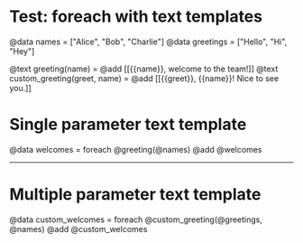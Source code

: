 # Test: foreach with text templates

@data names = ["Alice", "Bob", "Charlie"]
@data greetings = ["Hello", "Hi", "Hey"]

@text greeting(name) = @add [[{{name}}, welcome to the team!]]
@text custom_greeting(greet, name) = @add [[{{greet}}, {{name}}! Nice to see you.]]

# Single parameter text template
@data welcomes = foreach @greeting(@names)
@add @welcomes

---

# Multiple parameter text template  
@data custom_welcomes = foreach @custom_greeting(@greetings, @names)
@add @custom_welcomes